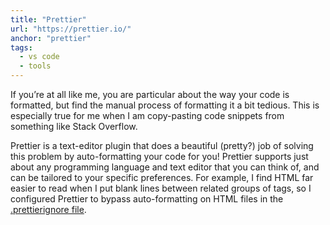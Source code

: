 ```yaml
---
title: "Prettier"
url: "https://prettier.io/"
anchor: "prettier"
tags:
  - vs code
  - tools
---
```


If you’re at all like me, you are particular about the way your code is formatted, but find the manual process of formatting it a bit tedious. This is especially true for me when I am copy-pasting code snippets from something like Stack Overflow.

Prettier is a text-editor plugin that does a beautiful (pretty?) job of solving this problem by auto-formatting your code for you! Prettier supports just about any programming language and text editor that you can think of, and can be tailored to your specific preferences. For example, I find HTML far easier to read when I put blank lines between related groups of tags, so I configured Prettier to bypass auto-formatting on HTML files in the [.prettierignore file](https://prettier.io/docs/en/ignore.html).
